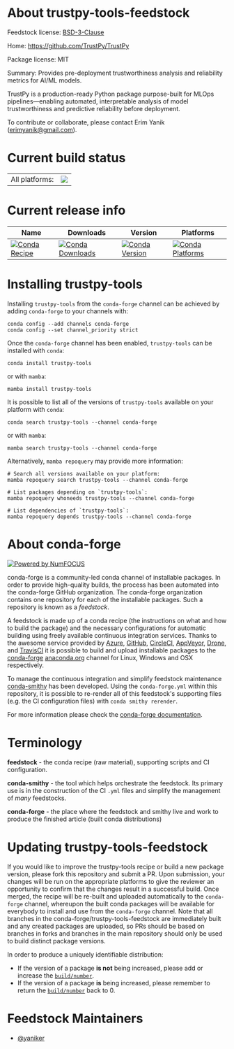 About trustpy-tools-feedstock
=============================

Feedstock license: [BSD-3-Clause](https://github.com/conda-forge/trustpy-tools-feedstock/blob/main/LICENSE.txt)

Home: https://github.com/TrustPy/TrustPy

Package license: MIT

Summary: Provides pre-deployment trustworthiness analysis and reliability metrics for AI/ML models.

TrustPy is a production-ready Python package purpose-built for MLOps pipelines—enabling automated,
interpretable analysis of model trustworthiness and predictive reliability before deployment.

To contribute or collaborate, please contact Erim Yanik (erimyanik@gmail.com).


Current build status
====================


<table><tr><td>All platforms:</td>
    <td>
      <a href="https://dev.azure.com/conda-forge/feedstock-builds/_build/latest?definitionId=25575&branchName=main">
        <img src="https://dev.azure.com/conda-forge/feedstock-builds/_apis/build/status/trustpy-tools-feedstock?branchName=main">
      </a>
    </td>
  </tr>
</table>

Current release info
====================

| Name | Downloads | Version | Platforms |
| --- | --- | --- | --- |
| [![Conda Recipe](https://img.shields.io/badge/recipe-trustpy--tools-green.svg)](https://anaconda.org/conda-forge/trustpy-tools) | [![Conda Downloads](https://img.shields.io/conda/dn/conda-forge/trustpy-tools.svg)](https://anaconda.org/conda-forge/trustpy-tools) | [![Conda Version](https://img.shields.io/conda/vn/conda-forge/trustpy-tools.svg)](https://anaconda.org/conda-forge/trustpy-tools) | [![Conda Platforms](https://img.shields.io/conda/pn/conda-forge/trustpy-tools.svg)](https://anaconda.org/conda-forge/trustpy-tools) |

Installing trustpy-tools
========================

Installing `trustpy-tools` from the `conda-forge` channel can be achieved by adding `conda-forge` to your channels with:

```
conda config --add channels conda-forge
conda config --set channel_priority strict
```

Once the `conda-forge` channel has been enabled, `trustpy-tools` can be installed with `conda`:

```
conda install trustpy-tools
```

or with `mamba`:

```
mamba install trustpy-tools
```

It is possible to list all of the versions of `trustpy-tools` available on your platform with `conda`:

```
conda search trustpy-tools --channel conda-forge
```

or with `mamba`:

```
mamba search trustpy-tools --channel conda-forge
```

Alternatively, `mamba repoquery` may provide more information:

```
# Search all versions available on your platform:
mamba repoquery search trustpy-tools --channel conda-forge

# List packages depending on `trustpy-tools`:
mamba repoquery whoneeds trustpy-tools --channel conda-forge

# List dependencies of `trustpy-tools`:
mamba repoquery depends trustpy-tools --channel conda-forge
```


About conda-forge
=================

[![Powered by
NumFOCUS](https://img.shields.io/badge/powered%20by-NumFOCUS-orange.svg?style=flat&colorA=E1523D&colorB=007D8A)](https://numfocus.org)

conda-forge is a community-led conda channel of installable packages.
In order to provide high-quality builds, the process has been automated into the
conda-forge GitHub organization. The conda-forge organization contains one repository
for each of the installable packages. Such a repository is known as a *feedstock*.

A feedstock is made up of a conda recipe (the instructions on what and how to build
the package) and the necessary configurations for automatic building using freely
available continuous integration services. Thanks to the awesome service provided by
[Azure](https://azure.microsoft.com/en-us/services/devops/), [GitHub](https://github.com/),
[CircleCI](https://circleci.com/), [AppVeyor](https://www.appveyor.com/),
[Drone](https://cloud.drone.io/welcome), and [TravisCI](https://travis-ci.com/)
it is possible to build and upload installable packages to the
[conda-forge](https://anaconda.org/conda-forge) [anaconda.org](https://anaconda.org/)
channel for Linux, Windows and OSX respectively.

To manage the continuous integration and simplify feedstock maintenance
[conda-smithy](https://github.com/conda-forge/conda-smithy) has been developed.
Using the ``conda-forge.yml`` within this repository, it is possible to re-render all of
this feedstock's supporting files (e.g. the CI configuration files) with ``conda smithy rerender``.

For more information please check the [conda-forge documentation](https://conda-forge.org/docs/).

Terminology
===========

**feedstock** - the conda recipe (raw material), supporting scripts and CI configuration.

**conda-smithy** - the tool which helps orchestrate the feedstock.
                   Its primary use is in the construction of the CI ``.yml`` files
                   and simplify the management of *many* feedstocks.

**conda-forge** - the place where the feedstock and smithy live and work to
                  produce the finished article (built conda distributions)


Updating trustpy-tools-feedstock
================================

If you would like to improve the trustpy-tools recipe or build a new
package version, please fork this repository and submit a PR. Upon submission,
your changes will be run on the appropriate platforms to give the reviewer an
opportunity to confirm that the changes result in a successful build. Once
merged, the recipe will be re-built and uploaded automatically to the
`conda-forge` channel, whereupon the built conda packages will be available for
everybody to install and use from the `conda-forge` channel.
Note that all branches in the conda-forge/trustpy-tools-feedstock are
immediately built and any created packages are uploaded, so PRs should be based
on branches in forks and branches in the main repository should only be used to
build distinct package versions.

In order to produce a uniquely identifiable distribution:
 * If the version of a package **is not** being increased, please add or increase
   the [``build/number``](https://docs.conda.io/projects/conda-build/en/latest/resources/define-metadata.html#build-number-and-string).
 * If the version of a package **is** being increased, please remember to return
   the [``build/number``](https://docs.conda.io/projects/conda-build/en/latest/resources/define-metadata.html#build-number-and-string)
   back to 0.

Feedstock Maintainers
=====================

* [@yaniker](https://github.com/yaniker/)


